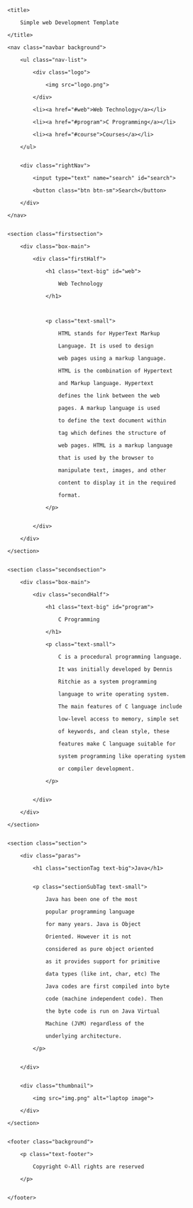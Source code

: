 
<!DOCTYPE html>
 

<html>
 

<head>

    <title>

        Simple web Development Template

    </title>

</head>
 

<body>

    <nav class="navbar background">

        <ul class="nav-list">

            <div class="logo">

                <img src="logo.png">

            </div>

            <li><a href="#web">Web Technology</a></li>

            <li><a href="#program">C Programming</a></li>

            <li><a href="#course">Courses</a></li>

        </ul>
 

        <div class="rightNav">

            <input type="text" name="search" id="search">

            <button class="btn btn-sm">Search</button>

        </div>

    </nav>
 

    <section class="firstsection">

        <div class="box-main">

            <div class="firstHalf">

                <h1 class="text-big" id="web">

                    Web Technology

                </h1>

                 

                <p class="text-small">

                    HTML stands for HyperText Markup 

                    Language. It is used to design 

                    web pages using a markup language.

                    HTML is the combination of Hypertext

                    and Markup language. Hypertext 

                    defines the link between the web 

                    pages. A markup language is used 

                    to define the text document within 

                    tag which defines the structure of 

                    web pages. HTML is a markup language

                    that is used by the browser to 

                    manipulate text, images, and other

                    content to display it in the required 

                    format.

                </p>
 

            </div>

        </div>

    </section>
 

    <section class="secondsection">

        <div class="box-main">

            <div class="secondHalf">

                <h1 class="text-big" id="program">

                    C Programming

                </h1>

                <p class="text-small">

                    C is a procedural programming language.

                    It was initially developed by Dennis 

                    Ritchie as a system programming 

                    language to write operating system. 

                    The main features of C language include

                    low-level access to memory, simple set 

                    of keywords, and clean style, these 

                    features make C language suitable for

                    system programming like operating system 

                    or compiler development.

                </p>
 

            </div>

        </div>

    </section>
 

    <section class="section">

        <div class="paras">

            <h1 class="sectionTag text-big">Java</h1>
 

            <p class="sectionSubTag text-small">

                Java has been one of the most 

                popular programming language 

                for many years. Java is Object 

                Oriented. However it is not 

                considered as pure object oriented

                as it provides support for primitive

                data types (like int, char, etc) The

                Java codes are first compiled into byte

                code (machine independent code). Then

                the byte code is run on Java Virtual

                Machine (JVM) regardless of the

                underlying architecture.

            </p>
 

        </div>
 

        <div class="thumbnail">

            <img src="img.png" alt="laptop image">

        </div>

    </section>
 

    <footer class="background">

        <p class="text-footer">

            Copyright ©-All rights are reserved

        </p>
 

    </footer>

</body>
 

</html>
